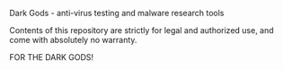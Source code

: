 Dark Gods - anti-virus testing and malware research tools

Contents of this repository are strictly for legal and authorized use, and come with absolutely no warranty.

FOR THE DARK GODS! 
